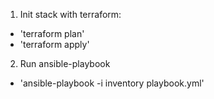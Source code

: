 1. Init stack with terraform: 
 - 'terraform plan'
 - 'terraform apply'
2. Run ansible-playbook
 - 'ansible-playbook -i inventory playbook.yml'
